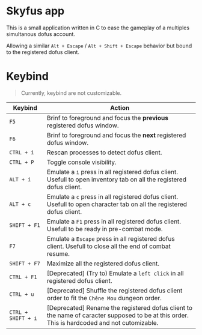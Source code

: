 # Skyfus app

This is a small application written in C to ease the gameplay of a multiples simultanous dofus account.

Allowing a similar `Alt + Escape` / `Alt + Shift + Escape` behavior but bound to the registered dofus client.

# Keybind

> Currently, keybind are not customizable.

| Keybind            | Action                                                                                                                                       |
| ------------------ | -------------------------------------------------------------------------------------------------------------------------------------------- |
| `F5`               | Brinf to foreground and focus the **previous** registered dofus window.                                                                      |
| `F6`               | Brinf to foreground and focus the **next** registered dofus window.                                                                          |
| `CTRL + i`         | Rescan processes to detect dofus client.                                                                                                     |
| `CTRL + P`         | Toggle console visibility.                                                                                                                   |
| `ALT + i`          | Emulate a `i` press in all registered dofus client. Usefull to open inventory tab on all the registered dofus client.                        |
| `ALT + c`          | Emulate a `c` press in all registered dofus client. Usefull to open character tab on all the registered dofus client.                        |
| `SHIFT + F1`       | Emulate a `F1` press in all registered dofus client. Usefull to be ready in pre-combat mode.                                                 |
| `F7`               | Emulate a `Escape` press in all registered dofus client. Usefull to close all the end of combat resume.                                      |
| `SHIFT + F7`       | Maximize all the registered dofus client.                                                                                                    |
| `CTRL + F1`        | [Deprecated] (Try to) Emulate a `left click` in all registered dofus client.                                                                 |
| `CTRL + u`         | [Deprecated] Shuffle the registered dofus client order to fit the `Chêne Mou` dungeon order.                                                 |
| `CTRL + SHIFT + i` | [Deprecated] Rename the registered dofus client to the name of caracter supposed to be at this order. This is hardcoded and not cutomizable. |

